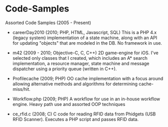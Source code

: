 Code-Samples
============

Assorted Code Samples (2005 - Present)

* careerDay2010 (2010; PHP, HTML, Javascript, SQL)
  This is a PHP 4.x (legacy system) implementation of a state machine, along with
  an API for updating "objects" that are modeled in the DB. No framework in use. 

* m42 (2009 - 2010; Objective-C, C, C++)
  2D game-engine for iOS. I've selected only classes that I created, which includes
  an A* search implementation, a resource manager, state machine and message dispatcher 
  using a priority queue (written in C++).

* Profilecache (2009; PHP)
  OO cache implementation with a focus around allowing alternative methods and algorithms
  for determining cache-miss/hit. 

* Workflow.php (2009; PHP)
  A workflow for use in an in-house workflow engine. Heavy path use and assorted OOP
  techniques

* ce_rfid.c (2008; C)
  C code for reading RFID data from Phidgets (USB RFID Scanner). Executes a PHP script
  and passes RFID data. 

